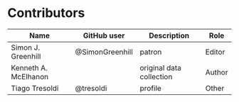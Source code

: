 # Contributors

Name               | GitHub user     | Description                          | Role
---                | ---             | ---                                  | ---
Simon J. Greenhill | @SimonGreenhill | patron                               | Editor
Kenneth A. McElhanon | | original data collection | Author
Tiago Tresoldi     | @tresoldi       | profile                              | Other
